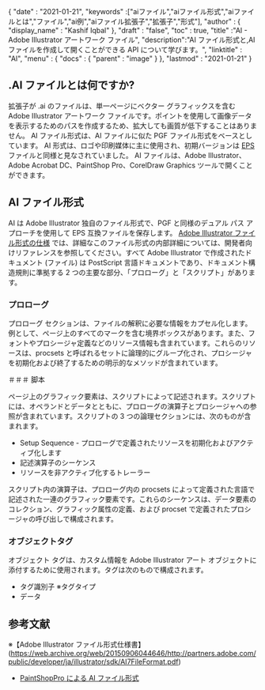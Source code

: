 {
  "date" : "2021-01-21",
  "keywords" :["aiファイル","aiファイル形式","aiファイルとは","ファイル","ai例","aiファイル拡張子","拡張子","形式"],
  "author" : {
    "display_name" : "Kashif Iqbal"
},
  "draft" : "false",
  "toc" : true,
  "title" :"AI - Adobe Illustrator アートワーク ファイル",
  "description":"AI ファイル形式と,AI ファイルを作成して開くことができる API について学びます。",
  "linktitle" : "AI",
  "menu" : {
    "docs" : {
      "parent" : "image"
}
},
  "lastmod" : "2021-01-21"
}

## .AI ファイルとは何ですか?

拡張子が .ai のファイルは、単一ページにベクター グラフィックスを含む Adobe Illustrator アートワーク ファイルです。ポイントを使用して画像データを表示するためのパスを作成するため、拡大しても画質が低下することはありません。 AI ファイル形式は、AI ファイルに似た PGF ファイル形式をベースとしています。 AI 形式は、ロゴや印刷媒体に主に使用され、初期バージョンは [EPS](/page-description-language/eps/) ファイルと同様と見なされていました。 AI ファイルは、Adobe Illustrator、Adobe Acrobat DC、PaintShop Pro、CorelDraw Graphics ツールで開くことができます。

## AI ファイル形式

AI は Adobe Illustrator 独自のファイル形式で、PGF と同様のデュアル パス アプローチを使用して EPS 互換ファイルを保存します。 [Adobe Illustrator ファイル形式の仕様](https://web.archive.org/web/20150906044646/http://partners.adobe.com/public/developer/en/illustrator/sdk/AI7FileFormat.pdf) では、詳細なこのファイル形式の内部詳細については、開発者向けリファレンスを参照してください。すべて Adobe Illustrator で作成されたドキュメント (ファイル) は PostScript 言語ドキュメントであり、ドキュメント構造規則に準拠する 2 つの主要な部分、「プロローグ」と「スクリプト」があります。

### プロローグ

プロローグ セクションは、ファイルの解釈に必要な情報をカプセル化します。例として、ページ上のすべてのマークを含む境界ボックスがあります。また、フォントやプロシージャ定義などのリソース情報も含まれています。これらのリソースは、procsets と呼ばれるセットに論理的にグループ化され、プロシージャを初期化および終了するための明示的なメソッドが含まれています。

＃＃＃ 脚本

ページ上のグラフィック要素は、スクリプトによって記述されます。スクリプトには、オペランドとデータとともに、プロローグの演算子とプロシージャへの参照が含まれています。スクリプトの 3 つの論理セクションには、次のものが含まれます。

* Setup Sequence - プロローグで定義されたリソースを初期化およびアクティブ化します
* 記述演算子のシーケンス
* リソースを非アクティブ化するトレーラー

スクリプト内の演算子は、プロローグ内の procsets によって定義された言語で記述された一連のグラフィック要素です。これらのシーケンスは、データ要素のコレクション、グラフィック属性の定義、および procset で定義されたプロシージャの呼び出しで構成されます。

### オブジェクトタグ

オブジェクト タグは、カスタム情報を Adobe Illustrator アート オブジェクトに添付するために使用されます。タグは次のもので構成されます。

* タグ識別子
※タグタイプ
* データ

## 参考文献
※【Adobe Illustrator ファイル形式仕様書】(https://web.archive.org/web/20150906044646/http://partners.adobe.com/public/developer/ja/illustrator/sdk/AI7FileFormat.pdf)
* [PaintShopPro による AI ファイル形式](https://www.paintshoppro.com/ja/pages/ai-file/)

